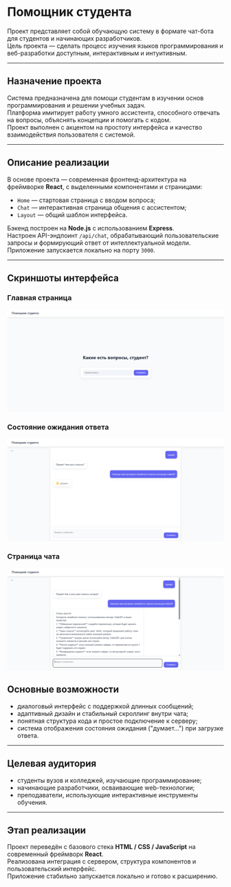 # Помощник студента

Проект представляет собой обучающую систему в формате чат-бота для студентов и начинающих разработчиков.  
Цель проекта — сделать процесс изучения языков программирования и веб-разработки доступным, интерактивным и интуитивным.

---

## Назначение проекта
Система предназначена для помощи студентам в изучении основ программирования и решении учебных задач.  
Платформа имитирует работу умного ассистента, способного отвечать на вопросы, объяснять концепции и помогать с кодом.  
Проект выполнен с акцентом на простоту интерфейса и качество взаимодействия пользователя с системой.

---

## Описание реализации
В основе проекта — современная фронтенд-архитектура на фреймворке **React**, с выделенными компонентами и страницами:
- `Home` — стартовая страница с вводом вопроса;
- `Chat` — интерактивная страница общения с ассистентом;
- `Layout` — общий шаблон интерфейса.

Бэкенд построен на **Node.js** с использованием **Express**.  
Настроен API-эндпоинт `/api/chat`, обрабатывающий пользовательские запросы и формирующий ответ от интеллектуальной модели.  
Приложение запускается локально на порту `3000`.

---

## Скриншоты интерфейса

### Главная страница
![](./assets/1_home.png)

### Состояние ожидания ответа
![](./assets/2_thinking.png)

### Страница чата
![](./assets/3_chat.png)

## Основные возможности
- диалоговый интерфейс с поддержкой длинных сообщений;
- адаптивный дизайн и стабильный скроллинг внутри чата;
- понятная структура кода и простое подключение к серверу;
- система отображения состояния ожидания ("думает...") при загрузке ответа.

---

## Целевая аудитория
- студенты вузов и колледжей, изучающие программирование;
- начинающие разработчики, осваивающие web-технологии;
- преподаватели, использующие интерактивные инструменты обучения.

---

## Этап реализации
Проект переведён с базового стека **HTML / CSS / JavaScript** на современный фреймворк **React**.  
Реализована интеграция с сервером, структура компонентов и пользовательский интерфейс.  
Приложение стабильно запускается локально и готово к расширению.


